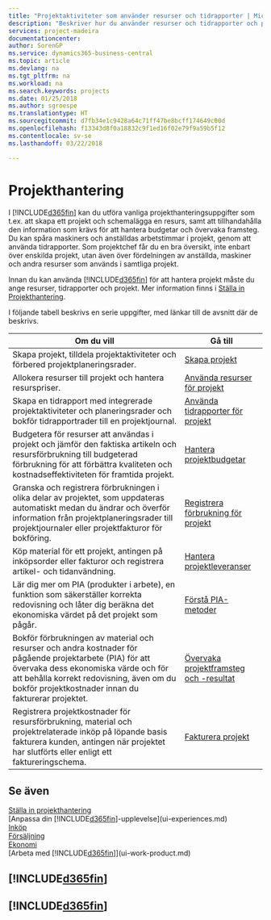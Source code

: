 ```yaml
---
title: "Projektaktiviteter som använder resurser och tidrapporter | Microsoft Docs"
description: "Beskriver hur du använder resurser och tidrapporter och projekt för att hantera projekt."
services: project-madeira
documentationcenter: 
author: SorenGP
ms.service: dynamics365-business-central
ms.topic: article
ms.devlang: na
ms.tgt_pltfrm: na
ms.workload: na
ms.search.keywords: projects
ms.date: 01/25/2018
ms.author: sgroespe
ms.translationtype: HT
ms.sourcegitcommit: d7fb34e1c9428a64c71ff47be8bcff174649c00d
ms.openlocfilehash: f13343d8f0a18832c9f1ed16f02e79f9a59b5f12
ms.contentlocale: sv-se
ms.lasthandoff: 03/22/2018

---
```

# <a name="project-management"></a>Projekthantering
I [!INCLUDE[d365fin](includes/d365fin_md.md)] kan du utföra vanliga projekthanteringsuppgifter som t.ex. att skapa ett projekt och schemalägga en resurs, samt att tillhandahålla den information som krävs för att hantera budgetar och övervaka framsteg. Du kan spåra maskiners och anställdas arbetstimmar i projekt, genom att använda tidrapporter. Som projektchef får du en bra översikt, inte enbart över enskilda projekt, utan även över fördelningen av anställda, maskiner och andra resurser som används i samtliga projekt.

Innan du kan använda [!INCLUDE[d365fin](includes/d365fin_md.md)] för att hantera projekt måste du ange resurser, tidrapporter och projekt. Mer information finns i [Ställa in Projekthantering](projects-setup-projects.md).  

I följande tabell beskrivs en serie uppgifter, med länkar till de avsnitt där de beskrivs.

| Om du vill | Gå till |
| --- | --- |
| Skapa projekt, tilldela projektaktiviteter och förbered projektplaneringsrader. |[Skapa projekt](projects-how-create-jobs.md) |
| Allokera resurser till projekt och hantera resurspriser. |[Använda resurser för projekt](projects-how-use-resources.md) |
| Skapa en tidrapport med integrerade projektaktiviteter och planeringsrader och bokför tidrapportrader till en projektjournal. |[Använda tidrapporter för projekt](projects-how-use-time-sheets.md) |
| Budgetera för resurser att användas i projekt och jämför den faktiska artikeln och resursförbrukning till budgeterad förbrukning för att förbättra kvaliteten och kostnadseffektiviteten för framtida projekt. |[Hantera projektbudgetar](projects-how-manage-budgets.md) |
| Granska och registrera förbrukningen i olika delar av projektet, som uppdateras automatiskt medan du ändrar och överför information från projektplaneringsrader till projektjournaler eller projektfakturor för bokföring. |[Registrera förbrukning för projekt](projects-how-record-job-usage.md) |
| Köp material för ett projekt, antingen på inköpsorder eller fakturor och registrera artikel- och tidanvändning. |[Hantera projektleveranser](projects-how-manage-project-supplies.md) |
| Lär dig mer om PIA (produkter i arbete), en funktion som säkerställer korrekta redovisning och låter dig beräkna det ekonomiska värdet på det projekt som pågår. |[Förstå PIA-metoder](projects-understanding-wip.md) |
| Bokför förbrukningen av material och resurser och andra kostnader för pågående projektarbete (PIA) för att övervaka dess ekonomiska värde och för att behålla korrekt redovisning, även om du bokför projektkostnader innan du fakturerar projektet. |[Övervaka projektframsteg och -resultat](projects-how-monitor-progress-performance.md) |
| Registrera projektkostnader för resursförbrukning, material och projektrelaterade inköp på löpande basis fakturera kunden, antingen när projektet har slutförts eller enligt ett faktureringschema. |[Fakturera projekt](projects-how-invoice-jobs.md) |

## <a name="see-also"></a>Se även
[Ställa in projekthantering](projects-setup-projects.md)  
[Anpassa din [!INCLUDE[d365fin](includes/d365fin_md.md)]-upplevelse](ui-experiences.md)      
[Inköp](purchasing-manage-purchasing.md)         
[Försäljning](sales-manage-sales.md)    
[Ekonomi](finance.md)  
[Arbeta med [!INCLUDE[d365fin](includes/d365fin_md.md)]](ui-work-product.md)  

## [!INCLUDE[d365fin](includes/free_trial_md.md)]  
## [!INCLUDE[d365fin](includes/training_link_md.md)]

